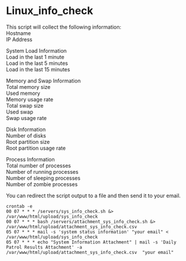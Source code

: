 # Linux_info_check
This script will collect the following information:  
Hostname  
IP Address  
  
System Load Information  
Load in the last 1 minute  
Load in the last 5 minutes  
Load in the last 15 minutes  
  
Memory and Swap Information  
Total memory size  
Used memory  
Memory usage rate  
Total swap size  
Used swap  
Swap usage rate  
  
Disk Information  
Number of disks  
Root partition size  
Root partition usage rate  
  
Process Information  
Total number of processes  
Number of running processes  
Number of sleeping processes  
Number of zombie processes  
  
You can redirect the script output to a file and then send it to your email.  
```
crontab -e  
00 07 * * * /servers/sys_info_check.sh &> /var/www/html/upload/sys_info_check  
00 07 * * * bash /servers/attachment_sys_info_check.sh &> /var/www/html/upload/attachment_sys_info_check.csv  
05 07 * * * mail -s 'system status information' "your email" < /var/www/html/upload/sys_info_check  
05 07 * * * echo "System Information Attachment" | mail -s 'Daily Patrol Results Attachment' -a /var/www/html/upload/attachment_sys_info_check.csv  "your email"  
```

